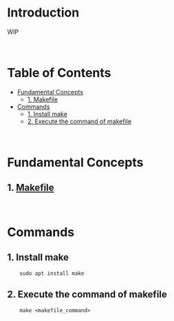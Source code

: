 <!-- omit in toc -->
# Introduction
WIP


<br />

<!-- omit in toc -->
# Table of Contents
- [Fundamental Concepts](#fundamental-concepts)
  - [1. Makefile](#1-makefile)
- [Commands](#commands)
  - [1. Install make](#1-install-make)
  - [2. Execute the command of makefile](#2-execute-the-command-of-makefile)

<br />

# Fundamental Concepts

## 1. [Makefile](https://mropengate.blogspot.com/2018/01/makefile.html)

<br />

# Commands 

## 1. Install make

```linux
    sudo apt install make
```

## 2. Execute the command of makefile

```linux
    make <makefile_command>
```



    

    






